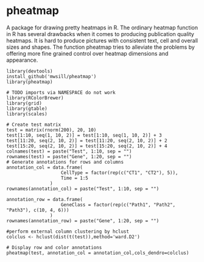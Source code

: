 pheatmap
========

A package for drawing pretty heatmaps in R. The ordinary heatmap function in R has several drawbacks when it comes to producing publication quality heatmaps. It is hard to produce pictures with consistent text, cell and overall sizes and shapes. The function pheatmap tries to alleviate the problems by offering more fine grained control over heatmap dimensions and appearance.

```{r}
library(devtools)         
install_github('mwsill/pheatmap')
library(pheatmap)

# TODO imports via NAMESPACE do not work
library(RColorBrewer)
library(grid)
library(gtable)
library(scales)

# Create test matrix
test = matrix(rnorm(200), 20, 10)
test[1:10, seq(1, 10, 2)] = test[1:10, seq(1, 10, 2)] + 3
test[11:20, seq(2, 10, 2)] = test[11:20, seq(2, 10, 2)] + 2
test[15:20, seq(2, 10, 2)] = test[15:20, seq(2, 10, 2)] + 4
colnames(test) = paste("Test", 1:10, sep = "")
rownames(test) = paste("Gene", 1:20, sep = "")
# Generate annotations for rows and columns
annotation_col = data.frame(
                    CellType = factor(rep(c("CT1", "CT2"), 5)),
                    Time = 1:5
                )
rownames(annotation_col) = paste("Test", 1:10, sep = "")

annotation_row = data.frame(
                    GeneClass = factor(rep(c("Path1", "Path2", "Path3"), c(10, 4, 6)))
                )
rownames(annotation_row) = paste("Gene", 1:20, sep = "")

#perform external column clustering by hclust
colclus <- hclust(dist(t(test)),method='ward.D2')

# Display row and color annotations
pheatmap(test, annotation_col = annotation_col,cols_dendro=colclus)
```
